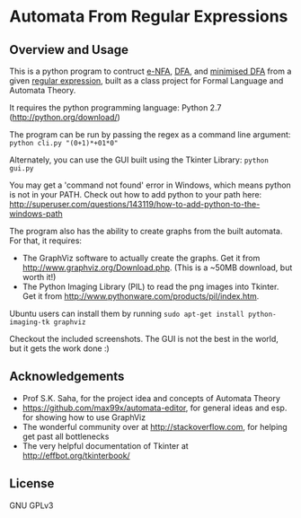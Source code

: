 Automata From Regular Expressions
=================================

Overview and Usage
------------------
This is a python program to contruct [e-NFA][1], [DFA][2], and [minimised DFA][3] from a given [regular expression][4], built as a class project for Formal Language and Automata Theory.

It requires the python programming language: Python 2.7 (http://python.org/download/)

The program can be run by passing the regex as a command line argument: `python cli.py "(0+1)*+01*0"`

Alternately, you can use the GUI built using the Tkinter Library: `python gui.py`

You may get a 'command not found' error in Windows, which means python is not in your PATH. Check out how to add python to your path here: http://superuser.com/questions/143119/how-to-add-python-to-the-windows-path

The program also has the ability to create graphs from the built automata. For that, it requires:
* The GraphViz software to actually create the graphs. Get it from http://www.graphviz.org/Download.php. (This is a ~50MB download, but worth it!)
* The Python Imaging Library (PIL) to read the png images into Tkinter. Get it from http://www.pythonware.com/products/pil/index.htm.

Ubuntu users can install them by running `sudo apt-get install python-imaging-tk graphviz`

Checkout the included screenshots. The GUI is not the best in the world, but it gets the work done :)

Acknowledgements
----------------
* Prof S.K. Saha, for the project idea and concepts of Automata Theory
* https://github.com/max99x/automata-editor, for general ideas and esp. for showing how to use GraphViz
* The wonderful community over at http://stackoverflow.com, for helping get past all bottlenecks
* The very helpful documentation of Tkinter at http://effbot.org/tkinterbook/

[1]: http://en.wikipedia.org/wiki/Nondeterministic_finite_automaton
[2]: http://en.wikipedia.org/wiki/Deterministic_finite_automaton
[3]: http://en.wikipedia.org/wiki/DFA_minimization
[4]: http://en.wikipedia.org/wiki/Regular_expression

License
-------
GNU GPLv3
